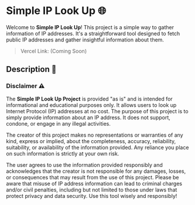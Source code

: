 # Simple IP Look Up 🌐

Welcome to **Simple IP Look Up**! This project is a simple way to gather information of IP addresses. It's a straightforward tool designed to fetch public IP addresses and gather insightful information about them.

> Vercel Link: (Coming Soon)

## Description 📝

### Disclaimer ⚠️

The **Simple IP Look Up Project** is provided "as is" and is intended for informational and educational purposes only. It allows users to look up Internet Protocol (IP) addresses at no cost. The purpose of this project is to simply provide information about an IP address. It does not support, condone, or engage in any illegal activities.

The creator of this project makes no representations or warranties of any kind, express or implied, about the completeness, accuracy, reliability, suitability, or availability of the information provided. Any reliance you place on such information is strictly at your own risk.

The user agrees to use the information provided responsibly and acknowledges that the creator is not responsible for any damages, losses, or consequences that may result from the use of this project. Please be aware that misuse of IP address information can lead to criminal charges and/or civil penalties, including but not limited to those under laws that protect privacy and data security. Use this tool wisely and responsibly!
